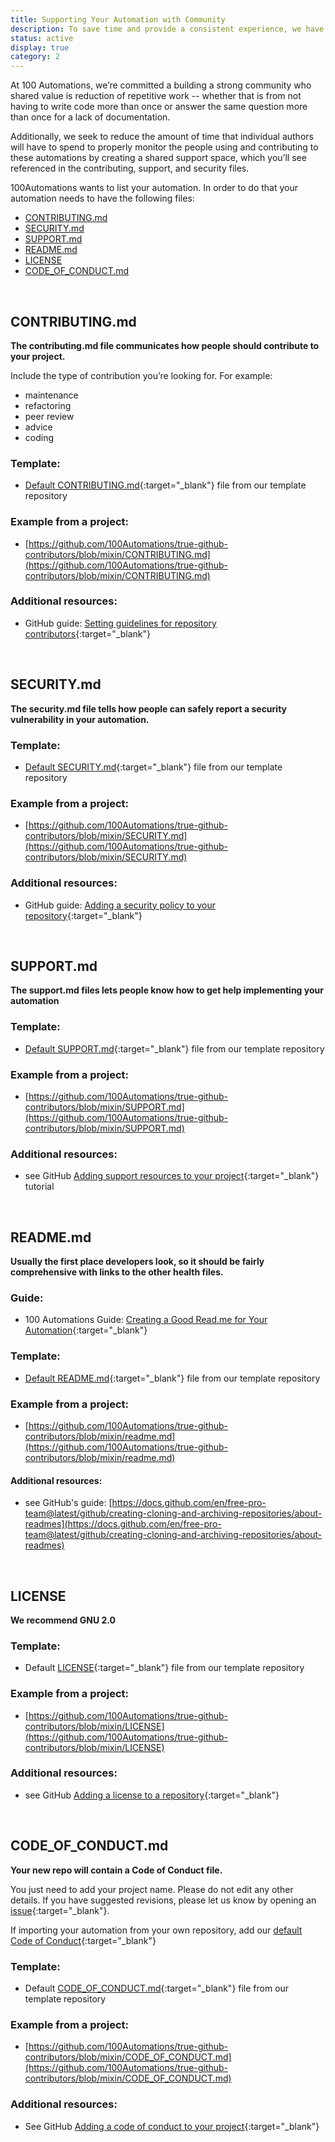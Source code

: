 ```yaml
---
title: Supporting Your Automation with Community
description: To save time and provide a consistent experience, we have default health files for you to customize
status: active
display: true
category: 2
---
```


At 100 Automations, we’re committed a building a strong community who shared value is reduction of repetitive work -- whether that is from not having to write code more than once or answer the same question more than once for a lack of documentation.

Additionally, we seek to reduce the amount of time that individual authors will have to spend to properly monitor the people using and contributing to these automations by creating a shared support space, which you’ll see referenced in the contributing, support, and security files.

100Automations wants to list your automation. In order to do that your automation needs to have the following files:

- [CONTRIBUTING.md](#contributing)
- [SECURITY.md](#security)
- [SUPPORT.md](#support)
- [README.md](#readme)
- [LICENSE](#license)
- [CODE_OF_CONDUCT.md](#codeofconduct)


<br/>

<a name="contributing"></a>
## CONTRIBUTING.md
**The contributing.md file communicates how people should contribute to your project.**

Include the type of contribution you’re looking for. For example:
- maintenance
- refactoring
- peer review
- advice
- coding

### Template:
- [Default CONTRIBUTING.md](https://github.com/100Automations/.github-automations/blob/master/CONTRIBUTING.md){:target="_blank"} file from our template repository

### Example from a project:
- [https://github.com/100Automations/true-github-contributors/blob/mixin/CONTRIBUTING.md](https://github.com/100Automations/true-github-contributors/blob/mixin/CONTRIBUTING.md)

### Additional resources:
- GitHub guide: [Setting guidelines for repository contributors](https://docs.github.com/en/github/building-a-strong-community/setting-guidelines-for-repository-contributors){:target="_blank"}


<br/>

<a name="security"></a>
## SECURITY.md
**The security.md file tells how people can safely report a security vulnerability in your automation.**

### Template:
- [Default SECURITY.md](https://github.com/100Automations/.github-automations/blob/master/SECURITY.md){:target="_blank"} file from our template repository

### Example from a project:
- [https://github.com/100Automations/true-github-contributors/blob/mixin/SECURITY.md](https://github.com/100Automations/true-github-contributors/blob/mixin/SECURITY.md)

### Additional resources:
- GitHub guide: [Adding a security policy to your repository](https://docs.github.com/en/github/managing-security-vulnerabilities/adding-a-security-policy-to-your-repository){:target="_blank"}


<br>

<a name="support"></a>
## SUPPORT.md
**The support.md files lets people know how to get help implementing your automation**

### Template:
- [Default SUPPORT.md](https://github.com/100Automations/.github-automations/blob/master/SUPPORT.md){:target="_blank"} file from our template repository

### Example from a project:
- [https://github.com/100Automations/true-github-contributors/blob/mixin/SUPPORT.md](https://github.com/100Automations/true-github-contributors/blob/mixin/SUPPORT.md)

### Additional resources:
- see GitHub [Adding support resources to your project](https://docs.github.com/en/github/building-a-strong-community/adding-support-resources-to-your-project){:target="_blank"} tutorial 


<br/>

<a name="readme"></a>
## README.md
**Usually the first place developers look, so it should be fairly comprehensive with links to the other health files.**

### Guide:
- 100 Automations Guide: [Creating a Good Read.me for Your Automation](https://github.com/100Automations/Website/blob/master/_guides/creating-good-readmes-for-automations.md){:target="_blank"}

### Template:
- [Default README.md](https://github.com/100Automations/.github-automations/blob/master/README.md){:target="_blank"} file from our template repository

### Example from a project:
- [https://github.com/100Automations/true-github-contributors/blob/mixin/readme.md](https://github.com/100Automations/true-github-contributors/blob/mixin/readme.md)

#### Additional resources:
- see GitHub's guide: [https://docs.github.com/en/free-pro-team@latest/github/creating-cloning-and-archiving-repositories/about-readmes](https://docs.github.com/en/free-pro-team@latest/github/creating-cloning-and-archiving-repositories/about-readmes)


<br/>

<a name="licence"></a>
## LICENSE
**We recommend GNU 2.0**

### Template:
- Default [LICENSE](https://github.com/100Automations/.github/blob/master/LICENSE){:target="_blank"} file from our template repository

### Example from a project:
- [https://github.com/100Automations/true-github-contributors/blob/mixin/LICENSE](https://github.com/100Automations/true-github-contributors/blob/mixin/LICENSE)

### Additional resources:
- see GitHub [Adding a license to a repository](https://docs.github.com/en/free-pro-team@latest/github/building-a-strong-community/adding-a-license-to-a-repository){:target="_blank"}


<br/>

<a name="codeofconduct"></a>
## CODE_OF_CONDUCT.md
**Your new repo will contain a Code of Conduct file.**

You just need to add your project name. Please do not edit any other details. If you have suggested revisions, please let us know by opening an [issue](https://github.com/100Automations/Website/issues/new?assignees=&labels=&template=blank-issue.md&title=){:target="_blank"}.

If importing your automation from your own repository, add our [default Code of Conduct](https://github.com/100Automations/.github/blob/master/CODE_OF_CONDUCT.md){:target="_blank"}

### Template:
- Default [CODE_OF_CONDUCT.md](https://github.com/100Automations/.github/blob/master/CODE_OF_CONDUCT.md){:target="_blank"} file from our template repository

### Example from a project:
- [https://github.com/100Automations/true-github-contributors/blob/mixin/CODE_OF_CONDUCT.md](https://github.com/100Automations/true-github-contributors/blob/mixin/CODE_OF_CONDUCT.md)

### Additional resources:
- See GitHub [Adding a code of conduct to your project](https://docs.github.com/en/free-pro-team@latest/github/building-a-strong-community/adding-a-code-of-conduct-to-your-project){:target="_blank"}
